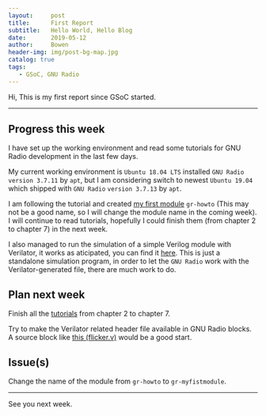 ```yaml
---
layout:     post
title:      First Report
subtitle:   Hello World, Hello Blog
date:       2019-05-12
author:     Bowen
header-img: img/post-bg-map.jpg
catalog: true
tags:
   - GSoC, GNU Radio
---
```


Hi, This is my first report since GSoC started.

--------------------------

## Progress this week
I have set up the working environment and read some tutorials for GNU Radio development in the last few days.

My current working environment is `Ubuntu 18.04 LTS` installed `GNU Radio` `version 3.7.11` by `apt`, but I am considering switch to newest `Ubuntu 19.04` which shipped with `GNU Radio` `version 3.7.13` by `apt`.

I am following the tutorial and created [my first module](https://github.com/B0WEN-HU/gr-howto "gr-howto") `gr-howto` (This may not be a good name, so I will change the module name in the coming week). I will continue to read tutorials, hopefully I could finish them (from chapter 2 to chapter 7) in the next week.

I also managed to run the simulation of a simple Verilog module with Verilator, it works as aticipated, you can find it [here](https://github.com/B0WEN-HU/Verilator_SIM_standalone "Verilator_SIM_standalone"). This is just a standalone simulation program, in order to let the `GNU Radio` work with the Verilator-generated file, there are much work to do.

## Plan next week
Finish all the [tutorials](https://tutorials.gnuradio.org "tutorials") from chapter 2 to chapter 7.

Try to make the Verilator related header file available in GNU Radio blocks. A source block like [this (flicker.v)](https://github.com/B0WEN-HU/Verilator_SIM_standalone "Verilator_SIM_standalone") would be a good start.

## Issue(s)
Change the name of the module from `gr-howto` to `gr-myfistmodule`.

--------------------------

See you next week.

